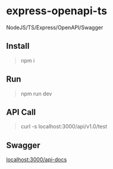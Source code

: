 # express-openapi-ts
NodeJS/TS/Express/OpenAPI/Swagger

## Install

> npm i

## Run
> npm run dev

## API Call

> curl -s localhost:3000/api/v1.0/test

## Swagger

[localhost:3000/api-docs](http://localhost:3000/api-docs)

